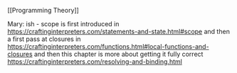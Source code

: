 [[Programming Theory]]

Mary:
ish - scope is first introduced in https://craftinginterpreters.com/statements-and-state.html#scope and then a first pass at closures in https://craftinginterpreters.com/functions.html#local-functions-and-closures and then this chapter is more about getting it fully correct https://craftinginterpreters.com/resolving-and-binding.html 